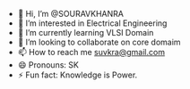 - 👋 Hi, I’m @SOURAVKHANRA
- 👀 I’m interested in Electrical Engineering
- 🌱 I’m currently learning VLSI Domain
- 💞️ I’m looking to collaborate on core domaim
- 📫 How to reach me suvkra@gmail.com
- 😄 Pronouns: SK
- ⚡ Fun fact: Knowledge is Power.

<!---
SOURAVKHANRA/SOURAVKHANRA is a ✨ special ✨ repository because its `README.md` (this file) appears on your GitHub profile.
You can click the Preview link to take a look at your changes.
--->
